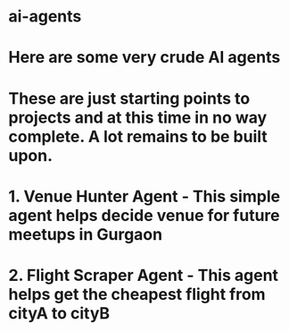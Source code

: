 # ai-agents
# Here are some very crude AI agents
# These are just starting points to projects and at this time in no way complete. A lot remains to be built upon.
# 1. Venue Hunter Agent - This simple agent helps decide venue for future meetups in Gurgaon
# 2. Flight Scraper Agent - This agent helps get the cheapest flight from cityA to cityB
